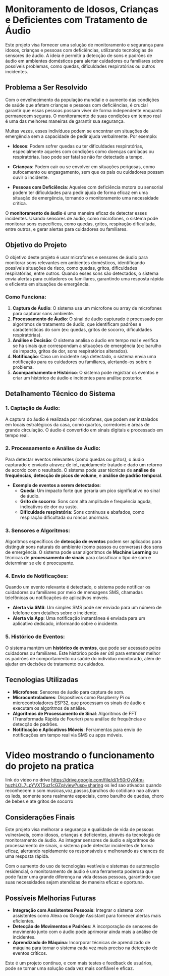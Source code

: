 # Monitoramento de Idosos, Crianças e Deficientes com Tratamento de Áudio

Este projeto visa fornecer uma solução de monitoramento e segurança para idosos, crianças e pessoas com deficiências, utilizando tecnologias de sensores de áudio. A ideia é permitir a detecção de sons e padrões de áudio em ambientes domésticos para alertar cuidadores ou familiares sobre possíveis problemas, como quedas, dificuldades respiratórias ou outros incidentes.

## Problema a Ser Resolvido

Com o envelhecimento da população mundial e o aumento das condições de saúde que afetam crianças e pessoas com deficiências, é crucial garantir que essas pessoas possam viver de forma independente enquanto permanecem seguras. O monitoramento de suas condições em tempo real é uma das melhores maneiras de garantir sua segurança.

Muitas vezes, esses indivíduos podem se encontrar em situações de emergência sem a capacidade de pedir ajuda verbalmente. Por exemplo:

- **Idosos**: Podem sofrer quedas ou ter dificuldades respiratórias, especialmente aqueles com condições como doenças cardíacas ou respiratórias. Isso pode ser fatal se não for detectado a tempo.
  
- **Crianças**: Podem cair ou se envolver em situações perigosas, como sufocamento ou engasgamento, sem que os pais ou cuidadores possam ouvir o incidente.

- **Pessoas com Deficiência**: Aqueles com deficiência motora ou sensorial podem ter dificuldades para pedir ajuda de forma eficaz em uma situação de emergência, tornando o monitoramento uma necessidade crítica.

O **monitoramento de áudio** é uma maneira eficaz de detectar esses incidentes. Usando sensores de áudio, como microfones, o sistema pode monitorar sons específicos, como quedas, gritos, respiração dificultada, entre outros, e gerar alertas para cuidadores ou familiares.

## Objetivo do Projeto

O objetivo deste projeto é usar microfones e sensores de áudio para monitorar sons relevantes em ambientes domésticos, identificando possíveis situações de risco, como quedas, gritos, dificuldades respiratórias, entre outros. Quando esses sons são detectados, o sistema envia alertas para cuidadores ou familiares, garantindo uma resposta rápida e eficiente em situações de emergência.

### Como Funciona:

1. **Captura de Áudio**: O sistema usa um microfone ou array de microfones para capturar sons ambiente.
2. **Processamento de Áudio**: O sinal de áudio capturado é processado por algoritmos de tratamento de áudio, que identificam padrões e características do som (ex: quedas, gritos de socorro, dificuldades respiratórias).
3. **Análise e Decisão**: O sistema analisa o áudio em tempo real e verifica se há sinais que correspondam a situações de emergência (ex: barulho de impacto, gritos de dor, sons respiratórios alterados).
4. **Notificação**: Caso um incidente seja detectado, o sistema envia uma notificação para os cuidadores ou familiares, alertando-os sobre o problema.
5. **Acompanhamento e Histórico**: O sistema pode registrar os eventos e criar um histórico de áudio e incidentes para análise posterior.

## Detalhamento Técnico do Sistema

### 1. **Captação de Áudio:**

A captura do áudio é realizada por microfones, que podem ser instalados em locais estratégicos da casa, como quartos, corredores e áreas de grande circulação. O áudio é convertido em sinais digitais e processado em tempo real.

### 2. **Processamento e Análise de Áudio:**

Para detectar eventos relevantes (como quedas ou gritos), o áudio capturado e enviado atravez de iot, rapidamente tratado e dado um retorno de acordo com o resultado. O sistema pode usar técnicas de **análise de frequências**, **detecção de picos de volume**, e **análise de padrão temporal**.

- **Exemplo de eventos a serem detectados**:
    - **Queda**: Um impacto forte que geraria um pico significativo no sinal de áudio.
    - **Grito de socorro**: Sons com alta amplitude e frequência aguda, indicativos de dor ou susto.
    - **Dificuldade respiratória**: Sons contínuos e abafados, como respiração dificultada ou roncos anormais.

### 3. **Sensores e Algoritmos:**

Algoritmos específicos de **detecção de eventos** podem ser aplicados para distinguir sons naturais do ambiente (como passos ou conversas) dos sons de emergência. O sistema pode usar algoritmos de **Machine Learning** ou técnicas de **processamento de sinais** para classificar o tipo de som e determinar se ele é preocupante.

### 4. **Envio de Notificações:**

Quando um evento relevante é detectado, o sistema pode notificar os cuidadores ou familiares por meio de mensagens SMS, chamadas telefônicas ou notificações de aplicativos móveis.

- **Alerta via SMS**: Um simples SMS pode ser enviado para um número de telefone com detalhes sobre o incidente.
- **Alerta via App**: Uma notificação instantânea é enviada para um aplicativo dedicado, informando sobre o incidente.

### 5. **Histórico de Eventos:**

O sistema mantém um **histórico de eventos**, que pode ser acessado pelos cuidadores ou familiares. Este histórico pode ser útil para entender melhor os padrões de comportamento ou saúde do indivíduo monitorado, além de ajudar em decisões de tratamento ou cuidados.

## Tecnologias Utilizadas

- **Microfones**: Sensores de áudio para captura de som.
- **Microcontroladores**: Dispositivos como Raspberry Pi ou microcontroladores ESP32, que processam os sinais de áudio e executam os algoritmos de análise.
- **Algoritmos de Processamento de Sinal**: Algoritmos de FFT (Transformada Rápida de Fourier) para análise de frequências e detecção de padrões.
- **Notificação e Aplicativos Móveis**: Ferramentas para envio de notificações em tempo real via SMS ou apps móveis.

# Video mostrando o funcionamento do projeto na pratica
link do video no drive
https://drive.google.com/file/d/1r50rOyX4m-huzhLOL7LpYVXT5uz1cGZq/view?usp=sharing
os led sao ativados quando reconhecem o som 
musicas,voz,passos,barulhos do cotidiano nao ativam os leds, somente sons realmente especiais, como barulho de quedas, choro de bebes e ate gritos de socorro

## Considerações Finais

Este projeto visa melhorar a segurança e qualidade de vida de pessoas vulneráveis, como idosos, crianças e deficientes, através da tecnologia de monitoramento de áudio. Ao integrar sensores de áudio e algoritmos de processamento de sinais, o sistema pode detectar incidentes de forma eficaz, alertando rapidamente os responsáveis e melhorando as chances de uma resposta rápida.

Com o aumento do uso de tecnologias vestíveis e sistemas de automação residencial, o monitoramento de áudio é uma ferramenta poderosa que pode fazer uma grande diferença na vida dessas pessoas, garantindo que suas necessidades sejam atendidas de maneira eficaz e oportuna.

## Possíveis Melhorias Futuras

- **Integração com Assistentes Pessoais**: Integrar o sistema com assistentes como Alexa ou Google Assistant para fornecer alertas mais eficientes.
- **Detecção de Movimentos e Padrões**: A incorporação de sensores de movimento junto com o áudio pode aprimorar ainda mais a análise de incidentes.
- **Aprendizado de Máquina**: Incorporar técnicas de aprendizado de máquina para tornar o sistema cada vez mais preciso na detecção de eventos críticos. 

Este é um projeto contínuo, e com mais testes e feedback de usuários, pode se tornar uma solução cada vez mais confiável e eficaz.






